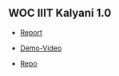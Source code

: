 ## WOC IIIT Kalyani 1.0

* [Report](https://github.com/Isha307/Winter-of-Code-IIIT-Kalyani-1.0/blob/main/Isha%20Shaw/WOC_IIITKalyani_Report.pdf)

* [Demo-Video](https://drive.google.com/file/d/1uAhBsJbh_tE41IJV_OH-sasHhnAJXFQu/view)

* [Repo](https://github.com/Isha307/NOvid-20)
